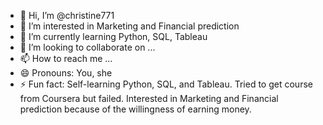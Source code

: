 - 👋 Hi, I’m @christine771
- 👀 I’m interested in Marketing and Financial prediction
- 🌱 I’m currently learning Python, SQL, Tableau
- 💞️ I’m looking to collaborate on ...
- 📫 How to reach me ...
- 😄 Pronouns: You, she
- ⚡ Fun fact: Self-learning Python, SQL, and Tableau. Tried to get course from Coursera but failed. Interested in Marketing and Financial prediction because of the willingness of earning money. 

<!---
christine771/christine771 is a ✨ special ✨ repository because its `README.md` (this file) appears on your GitHub profile.
You can click the Preview link to take a look at your changes.
--->

